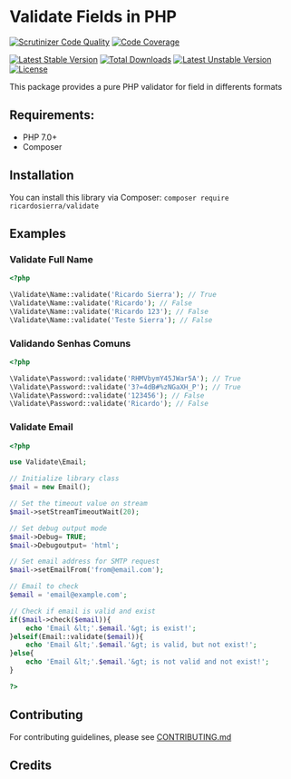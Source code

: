 Validate Fields in PHP
=============

[![Scrutinizer Code Quality](https://scrutinizer-ci.com/g/ricardosierra/validate/badges/quality-score.png?b=master)](https://scrutinizer-ci.com/g/ricardosierra/validate/?branch=master)
[![Code Coverage](https://scrutinizer-ci.com/g/ricardosierra/validate/badges/coverage.png?b=master)](https://scrutinizer-ci.com/g/ricardosierra/validate/?branch=master)

[![Latest Stable Version](https://poser.pugx.org/ricardosierra/validate/v/stable.png)](https://packagist.org/packages/ricardosierra/validate)
[![Total Downloads](https://poser.pugx.org/ricardosierra/validate/downloads.png)](https://packagist.org/packages/ricardosierra/validate)
[![Latest Unstable Version](https://poser.pugx.org/ricardosierra/validate/v/unstable.png)](https://packagist.org/packages/ricardosierra/validate)
[![License](https://poser.pugx.org/ricardosierra/validate/license.png)](https://packagist.org/packages/ricardosierra/validate)

This package provides a pure PHP validator for field in differents formats


## Requirements:

 * PHP 7.0+
 * Composer

## Installation

 You can install this library via Composer: `composer require ricardosierra/validate` 
  
## Examples 

### Validate Full Name

```php
<?php

\Validate\Name::validate('Ricardo Sierra'); // True
\Validate\Name::validate('Ricardo'); // False
\Validate\Name::validate('Ricardo 123'); // False
\Validate\Name::validate('Teste Sierra'); // False
```

### Validando Senhas Comuns

```php
<?php

\Validate\Password::validate('RHMVbymY45JWar5A'); // True
\Validate\Password::validate('3?=4dB#%zNGaXH_P'); // True
\Validate\Password::validate('123456'); // False
\Validate\Password::validate('Ricardo'); // False
```

### Validate Email
```php
<?php

use Validate\Email;

// Initialize library class
$mail = new Email();

// Set the timeout value on stream
$mail->setStreamTimeoutWait(20);

// Set debug output mode
$mail->Debug= TRUE; 
$mail->Debugoutput= 'html'; 

// Set email address for SMTP request
$mail->setEmailFrom('from@email.com');

// Email to check
$email = 'email@example.com'; 

// Check if email is valid and exist
if($mail->check($email)){ 
    echo 'Email &lt;'.$email.'&gt; is exist!'; 
}elseif(Email::validate($email)){ 
    echo 'Email &lt;'.$email.'&gt; is valid, but not exist!'; 
}else{ 
    echo 'Email &lt;'.$email.'&gt; is not valid and not exist!'; 
} 

?>
```



## Contributing

For contributing guidelines, please see [CONTRIBUTING.md](CONTRIBUTING.md)

## Credits